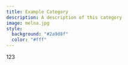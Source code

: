 ```yaml
---
title: Example Category
description: A description of this category
image: melna.jpg
style:
  background: "#2a9d8f"
  color: "#fff"
---
```

123